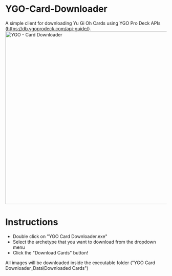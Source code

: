 # YGO-Card-Downloader

A simple client for downloading Yu Gi Oh Cards using YGO Pro Deck APIs (https://db.ygoprodeck.com/api-guide/).
<img width="539" alt="YGO - Card Downloader" src="https://user-images.githubusercontent.com/48511404/170011783-d4676c26-a07a-4a56-815d-55a98b6aca05.png">

# Instructions
- Double click on "YGO Card Downloader.exe"
- Select the archetype that you want to download from the dropdown menu
- Click the "Download Cards" button! 

All images will be downloaded inside the executable folder ("YGO Card Downloader_Data\Downloaded Cards")
